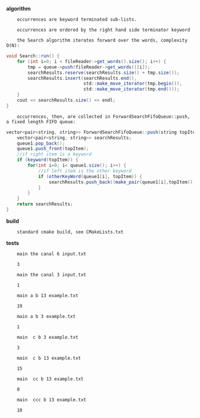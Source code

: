 
**algorithm**
        
        occurrences are keyword terminated sub-lists.
        
        occurrences are ordered by the right hand side terminator keyword
        
        the Search algorithm iterates forward over the words, complexity O(N):
        
```java
void Search::run() {
    for (int i=0; i < fileReader->get_words().size(); i++) {
        tmp = queue->push(fileReader->get_words()[i]);
        searchResults.reserve(searchResults.size() + tmp.size());
        searchResults.insert(searchResults.end(),
                             std::make_move_iterator(tmp.begin()),
                             std::make_move_iterator(tmp.end()));
    }
    cout << searchResults.size() << endl;
}
```

        
        occurrences, then, are collected in ForwardSearchFifoQueue::push, a fixed length FIFO queue:


```java
vector<pair<string, string>> ForwardSearchFifoQueue::push(string topItem) {
    vector<pair<string, string>> searchResults;
    queue1.pop_back();
    queue1.push_front(topItem);
    //if right item is a keyword
    if (keyword(topItem)) {
        for(int i=0; i< queue1.size(); i++) {
            //if left item is the other keyword
            if (otherKeyWord(queue1[i], topItem)) {
                searchResults.push_back((make_pair(queue1[i],topItem)));
            }
        }
    }
    return searchResults;
}
```



**build**
        
        standard cmake build, see CMakeLists.txt

**tests**
        
        main the canal 6 input.txt
        
        3
        
        main the canal 3 input.txt
        
        1
        
        main a b 13 example.txt
        
        19
        
        main a b 3 example.txt
        
        1
        
        main  c b 3 example.txt
        
        3
        
        main  c b 13 example.txt
        
        15
        
        main  cc b 13 example.txt
        
        0
        
        main  ccc b 13 example.txt
        
        10

